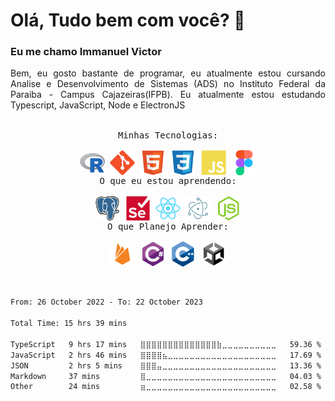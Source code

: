 <h1> Olá, Tudo bem com você? 👋 </h1>

<h3> Eu me chamo Immanuel Victor</h3>

 <p align="justify">Bem, eu gosto bastante de programar, eu atualmente estou cursando Analise e Desenvolvimento de Sistemas (ADS) no 
 Instituto Federal da Paraiba - Campus Cajazeiras(IFPB). Eu atualmente estou estudando Typescript, JavaScript, Node e ElectronJS
 
 <br>
 <br>

 <div align="center">
 <kbd align="center">
   Minhas Tecnologias:
  <div style="display: inline_block;"><br>
  <img align="center" alt="Vi-C" height="40" width="40" src="https://raw.githubusercontent.com/devicons/devicon/master/icons/r/r-original.svg">
  <img align="center" alt="Vi-git" height="40" width="40" src="https://raw.githubusercontent.com/devicons/devicon/master/icons/git/git-original.svg">
  <img align="center" alt="Vi-HTML"height="40" width="40" src="https://raw.githubusercontent.com/devicons/devicon/master/icons/html5/html5-original.svg">
  <img align="center" alt="Vi-CSS" height="40" width="40" src="https://raw.githubusercontent.com/devicons/devicon/master/icons/css3/css3-original.svg">
  <img align="center" alt="Vi-Python" height="40" width="40" src="https://raw.githubusercontent.com/devicons/devicon/master/icons/javascript/javascript-plain.svg">
  <img align="center" alt="Vi-Java" height="40" width="40" src="https://raw.githubusercontent.com/devicons/devicon/master/icons/figma/figma-original.svg">
</div></kbd>
 

  <kbd align="center">
   O que eu estou aprendendo:
  <div style="display: inline_block;"><br>
  <img align="center" alt="Vi-postgresql" height="40" width="40" src="https://raw.githubusercontent.com/devicons/devicon/master/icons/postgresql/postgresql-original.svg">
  <img align="center" alt="Vi-selenium" height="40" width="40" src="https://raw.githubusercontent.com/devicons/devicon/master/icons/selenium/selenium-original.svg">
  <img align="center" alt="Vi-react" height="40" width="40" src="https://raw.githubusercontent.com/devicons/devicon/master/icons/react/react-original.svg">
  <img align="center" alt="Vi-electron" height="40" width="40" src="https://raw.githubusercontent.com/devicons/devicon/master/icons/electron/electron-original.svg">
  <img align="center" alt="Vi-nodejs" height="40" width="40" src="https://raw.githubusercontent.com/devicons/devicon/master/icons/nodejs/nodejs-original.svg">
</div></kbd>
  <kbd align="center">
   O que Planejo Aprender:
  <div style="display: inline_block;"><br>
  <img align="center" alt="Vi-firebase" height="40" width="40" src="https://raw.githubusercontent.com/devicons/devicon/master/icons/firebase/firebase-plain.svg">
  <img align="center" alt="Vi-csharp"height="40" width="40" src="https://raw.githubusercontent.com/devicons/devicon/master/icons/csharp/csharp-original.svg">
  <img align="center" alt="Vi-cpp" height="40" width="40" src="https://raw.githubusercontent.com/devicons/devicon/master/icons/cplusplus/cplusplus-original.svg">
  <img align="center" alt="Vi-unity" height="40" width="40" src="https://raw.githubusercontent.com/devicons/devicon/master/icons/unity/unity-original.svg">
</div></kbd>
 </div>
 
 <br>
 <br>
 
 <!--START_SECTION:waka-->

```txt
From: 26 October 2022 - To: 22 October 2023

Total Time: 15 hrs 39 mins

TypeScript   9 hrs 17 mins   ⣿⣿⣿⣿⣿⣿⣿⣿⣿⣿⣿⣿⣿⣿⣷⣀⣀⣀⣀⣀⣀⣀⣀⣀⣀   59.36 %
JavaScript   2 hrs 46 mins   ⣿⣿⣿⣿⣦⣀⣀⣀⣀⣀⣀⣀⣀⣀⣀⣀⣀⣀⣀⣀⣀⣀⣀⣀⣀   17.69 %
JSON         2 hrs 5 mins    ⣿⣿⣿⣤⣀⣀⣀⣀⣀⣀⣀⣀⣀⣀⣀⣀⣀⣀⣀⣀⣀⣀⣀⣀⣀   13.36 %
Markdown     37 mins         ⣿⣀⣀⣀⣀⣀⣀⣀⣀⣀⣀⣀⣀⣀⣀⣀⣀⣀⣀⣀⣀⣀⣀⣀⣀   04.03 %
Other        24 mins         ⣶⣀⣀⣀⣀⣀⣀⣀⣀⣀⣀⣀⣀⣀⣀⣀⣀⣀⣀⣀⣀⣀⣀⣀⣀   02.58 %
```

<!--END_SECTION:waka-->
